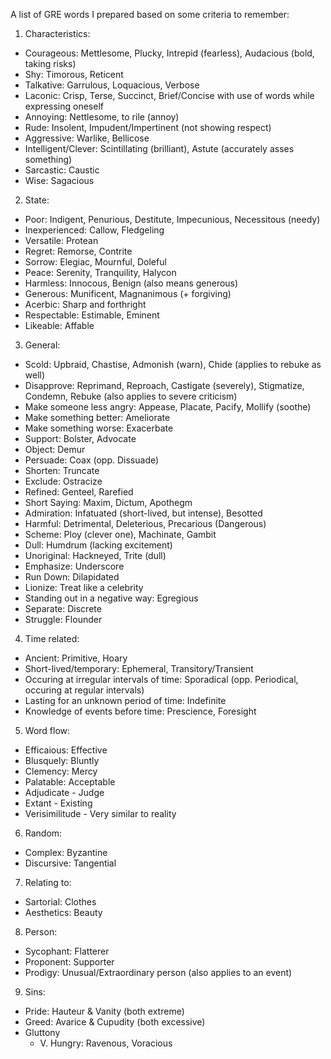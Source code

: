 A list of GRE words I prepared based on some criteria to remember:

1) Characteristics:
- Courageous: Mettlesome, Plucky, Intrepid (fearless), Audacious (bold, taking risks)
- Shy: Timorous, Reticent
- Talkative: Garrulous, Loquacious, Verbose
- Laconic: Crisp, Terse, Succinct, Brief/Concise with use of words while expressing oneself
- Annoying: Nettlesome, to rile (annoy)
- Rude: Insolent, Impudent/Impertinent (not showing respect)
- Aggressive: Warlike, Bellicose
- Intelligent/Clever: Scintillating (brilliant), Astute (accurately asses something)
- Sarcastic: Caustic
- Wise: Sagacious

2) State:
- Poor: Indigent, Penurious, Destitute, Impecunious, Necessitous (needy)
- Inexperienced: Callow, Fledgeling
- Versatile: Protean
- Regret: Remorse, Contrite
- Sorrow: Elegiac, Mournful, Doleful
- Peace: Serenity, Tranquility, Halycon
- Harmless: Innocous, Benign (also means generous)
- Generous: Munificent, Magnanimous (+ forgiving)
- Acerbic: Sharp and forthright
- Respectable: Estimable, Eminent
- Likeable: Affable

3) General:
- Scold: Upbraid, Chastise, Admonish (warn), Chide (applies to rebuke as well)
- Disapprove: Reprimand, Reproach, Castigate (severely), Stigmatize, Condemn, Rebuke (also applies to severe criticism)
- Make someone less angry: Appease, Placate, Pacify, Mollify (soothe)
- Make something better: Ameliorate
- Make something worse: Exacerbate
- Support: Bolster, Advocate
- Object: Demur
- Persuade: Coax (opp. Dissuade)
- Shorten: Truncate
- Exclude: Ostracize
- Refined: Genteel, Rarefied
- Short Saying: Maxim, Dictum, Apothegm
- Admiration: Infatuated (short-lived, but intense), Besotted
- Harmful: Detrimental, Deleterious, Precarious (Dangerous)
- Scheme: Ploy (clever one), Machinate, Gambit
- Dull: Humdrum (lacking excitement)
- Unoriginal: Hackneyed, Trite (dull)
- Emphasize: Underscore
- Run Down: Dilapidated
- Lionize: Treat like a celebrity
- Standing out in a negative way: Egregious
- Separate: Discrete
- Struggle: Flounder

4) Time related:
- Ancient: Primitive, Hoary
- Short-lived/temporary: Ephemeral, Transitory/Transient
- Occuring at irregular intervals of time: Sporadical (opp. Periodical, occuring at regular intervals)
- Lasting for an unknown period of time: Indefinite
- Knowledge of events before time: Prescience, Foresight

5) Word flow:
- Efficaious: Effective
- Blusquely: Bluntly
- Clemency: Mercy
- Palatable: Acceptable
- Adjudicate - Judge
- Extant - Existing
- Verisimilitude - Very similar to reality

6) Random:
- Complex: Byzantine
- Discursive: Tangential

7) Relating to:
- Sartorial: Clothes
- Aesthetics: Beauty

8) Person:
- Sycophant: Flatterer
- Proponent: Supporter
- Prodigy: Unusual/Extraordinary person (also applies to an event)

9) Sins: 
- Pride: Hauteur & Vanity (both extreme)
- Greed: Avarice & Cupudity (both excessive)
- Gluttony
  - V. Hungry: Ravenous, Voracious


